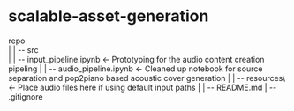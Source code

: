 # scalable-asset-generation
repo\
|
| -- src\
|     | -- input_pipeline.ipynb              <- Prototyping for the audio content creation pipeling
|     | -- audio_pipeline.ipynb              <- Cleaned up notebook for source separation and pop2piano based acoustic cover generation
|
| -- resources\                              <- Place audio files here if using default input paths
|
| --  README.md
| --  .gitignore

